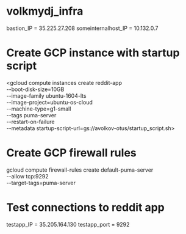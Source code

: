 # volkmydj_infra
bastion_IP = 35.225.27.208
someinternalhost_IP = 10.132.0.7


# Create GCP instance with startup script #
<gcloud compute instances create reddit-app\
  --boot-disk-size=10GB \
  --image-family ubuntu-1604-lts \
  --image-project=ubuntu-os-cloud \
  --machine-type=g1-small \
  --tags puma-server \
  --restart-on-failure \
  --metadata startup-script-url=gs://avolkov-otus/startup_script.sh>

# Create GCP firewall rules #

gcloud compute firewall-rules create default-puma-server\
  --allow tcp:9292 \
  --target-tags=puma-server

# Test connections to reddit app

testapp_IP = 35.205.164.130
testapp_port = 9292
